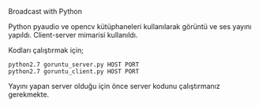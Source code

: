 Broadcast with Python

Python pyaudio ve opencv kütüphaneleri kullanılarak görüntü ve ses yayını yapıldı.
Client-server mimarisi kullanıldı.


Kodları çalıştırmak için;

	python2.7 goruntu_server.py HOST PORT
	python2.7 goruntu_client.py HOST PORT

Yayını yapan server olduğu için önce server kodunu çalıştırmanız gerekmekte.


